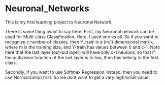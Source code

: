 # Neuronal_Networks

This is my first learning project to Neuronal Network.

There is some thing Iwant to say here.
First, my Neuronal network can be used for Multi-class Classification.
Here, I used one vs all. So if you want to recognize c number of classes, then Y_train is a (m,1) dimensional matrix, where m is the training size, and Y-train has values between 0 and c-1. 
Note here that the last layer (out-put layer) will have only c-1 neurons, so that if the acitivision function of the last layer is to low, then this belong to the first class.

Secondly, if you want to use Softmax Regression instead, then you need to use Normalization first. So we dont want to get a very high/small value.
